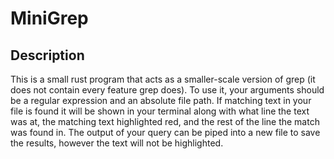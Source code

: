 # MiniGrep

## Description
This is a small rust program that acts as a smaller-scale version of grep (it does not contain every feature grep does). 
To use it, your arguments should be a regular expression and an absolute file path. If matching text in your file is found it will be shown in your terminal along with what line the text was at, the matching text highlighted red, and the rest of the line the match was found in. The output of your query can be piped into a new file to save the results, however the text will not be highlighted. 
